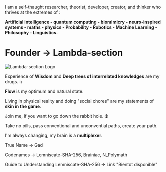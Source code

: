 I am a self-thaught researcher, theorist, developer, creator, and thinker who thrives at the extremes of :

**Artificial intelligence - quantum computing - biomimicry - neuro-inspired systems - maths - physics - Probability - Robotics - Machine Learning - Philosophy - Linguistics.**


# Founder → **Lambda-section**

![Lambda-section Logo](https://github.com/user-attachments/assets/bd491a79-0fce-409d-93d3-2dcf5ccf663b)

Experience of **Wisdom** and **Deep trees of interrelated knowledges** are my drugs. π

**Flow** is my optimum and natural state. 

Living in physical reality and doing "social chores" are my statements of **skin in the game**.

Join me, if you want to go down the rabbit hole. Φ

Take no pills, pass conventional and unconvential paths, create your path. 

I'm always changing, my brain is a **multiplexer**.

True Name → Gad 

Codenames → Lemniscate-SHA-256, Brainiac, N_Polymath

Guide to Understanding Lemniscate-SHA-256 → Link "Bientôt disponible"
 
